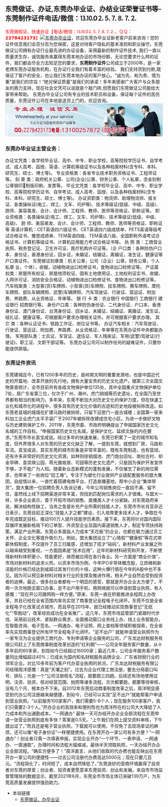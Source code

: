 ## 东莞做证、办证,东莞办毕业证、办结业证荣誉证书等-东莞制作证件电话/微信：⒔⒑0⒉⒌⒎⒏⒎⒉
<font color=red>东莞做假证、快速办证【电话/微信：⒔⒑0⒉⒌⒎⒏⒎⒉，ＱＱ：𝟮𝟮𝟳𝟴𝟰𝟮𝟯𝟭𝟳𝟯】</font>[![东莞办毕业证](https://wpa.qq.com/pa?p=2:2278423173:41)](https://wpa.qq.com/msgrd?v=3&amp;uin=2278423173&amp;site=qq&amp;menu=yes)，欢迎东莞办毕业证新老客户前来咨询！您的证件信息我们会百分百为您保密，这是对待客户隐私的基本准则和职业操守。东莞做证公司拥有办证行业最先进的办证设备，采用最新的制作证件技术, 我们一直以质量求生存，诚信服务来赢得东莞本地办证的市场份额，无论您要求什么样的证件，我们都会尽全力去知足您的要求，**东莞制作证件**公司成立于2000年，是一家老牌东莞办证服务机构，在办证行业我们有着丰富的经验。 我们支持货到付款,既保证了客户的安全，也让我们东莞本地办证的客户放心。“诚为先、和为贵、情为重”是我们的宗旨！“绝对保证质量”是我们的承诺！多年来感谢广大客户与众多朋友的鼎力支持，现在社会文凭可以说就是个敲门砖,但愿我们东莞做证公司能给大家带来帮助。 东莞办毕业证公司有专业的技术职员和设备，保证每个证件的高仿质量，东莞证件公司在本地是送货上门的，欢迎咨询。
![东莞办毕业证,东莞做证,东莞做假证,东莞证件服务](./13101.jpg)

### 东莞办毕业证主营业务：
办证文凭类：各学校毕业证、高中、中专、职业学校、高等院校学历证书、自学考试、成人高考、函授、英语、计算机等级证书以及各种档案材料(含专科、本科、研究生、硕士、博士等)。 
专业资格类：各省专业技术职务资格证书、工程师证等。 
刻 章 类：政府机关公章、公司(企业)公章、财务公章、个人私章，烫金刻制公章钢印制版印刷、发票等。 
毕业文凭类：各学校毕业证、高中、中专、职业学校、高等院校学历证书、自学考试、成人高考、函授、以及各种档案材料(含专科、本科、研究生、硕士、博士等)。 
办证资职类：物流师、助理物流师、报关证、各类操纵证(电工、焊工、叉车、司炉等)、技术等级证(低级、中级、高级)、厨师、美容美发、会计、会计师、工程师、教师、医师等资格证、职称证等。 
职业资格类：各类操纵证(电工、焊工、叉车、司炉等)、技术等级证(低级、中级、高级)、 厨 师、美容美发、会计、会计师、工程师、教师、医师等资格证、职称证等
英语计算机：CET英语四六级证书、CET英语四六级成绩单、PETS英语等级考试合格证书、雅思成绩单、TEM英语四级、TEM英语八级、全国职称外语考试合格证书、计算机等级证书、计算机应用能力考试合格证书等。 
执 照 类：工商营业执照、税务登记证、卫生许可证、医疗机构许可证等。（企
户口类：各种防伪户口本，身份证，香港身份证，回乡证，未婚证，结婚证，离婚证，准生证，健康证等户口类证件。 
东莞做证刻章类：机关公章，公司（企业）公章，财务公章，个人私章
业，个体），收据，动植物进出口检修证书，食物进出口检修证等。 
产证属权类：房屋所有权证、房屋他项权证、国有土地使用证、土地权利证实书、收据、入网许可证、消防安全合格证、动植物进出口检修证书、食物进出口检修证等。 
汽车档案类：大型客(货)车牌照、小型客(货)车牌照、挂车牌照、赛车牌照、摩托车牌照、部队车辆牌照、武警(车辆牌照、汽车驾驶证、行驶证、营运证、附加费、养路费、从业资格证、年审等。 
银 行 卡 类：农业银行 中国银行 工商银行 建设银行 招商银行等。 
身份户口类：各种防伪身份证、二代身份证、户口本、香港身份证、澳门身份证、台湾身份证、回乡证、未婚证、结婚证、离婚证、准生证、结扎证、健康证等。可根据客户要求办理相关证件。并可根据客户要求办理。 
其 它 类：各种认证证书、铁路工作证、岗位证书等。 
办证汽车相关：汽车驾驶证、行驶证、营运证、附加费、养路费、从业资格证、年审等在东莞办证件中央都能办理。 
军用部队类：士兵证、军官证、退伍证、军人残疾证、军用(武警)驾驶证(行驶证)、职工证、文职干部证等。
东莞办证公司可以制作任何的疑难证件，只要你能提供原版。 

### 东莞证件资讯
东莞建城迄今，已有1200多年的历史，是岭南文明的重要发源地，也是中国近代史的开篇地、改革开放的先行地，拥有大量宝贵的历史文化遗产。据第三次全国文物普查统计，全市目前共有各级文物保护单位135处，其中全国重点文物保护单位7处，居广东省第三位，仅次于广州、潮州，虎门销烟等历史遗址，在全国乃至世界都有相当的影响力。多年来，东莞不断加大对历史文化的保护力度，但在快速工业化和城市化的进程中，很多具有历史文化价值的古迹和历史地段被拆除改造。如东莞老县城的城墙在扩建马路时被拆除，只留下迎恩门一座古城楼；全国第一家来料加工企业虎门太平手袋厂于2007年被拆除改建成住宅小区。为进一步做好文物与历史建筑保护工作，2011年，东莞市委、市政府明确提出了申报国家历史文化名城的工作目标。“申报国家历史文化名城，是保护文化、延续文脉的内在要求。”东莞市市长袁宝成说。经过多年的快速发展，东莞已积累了一定的城市知名度，但外界很多人对东莞的历史文化缺乏了解，一提到东莞，就想到厂房、马路和车流。袁宝成说，其实东莞的城市形象是非常丰富的，既有东莞制造，也有篮球，还有许多非常好的历史文化资源，如林则徐销烟池、虎门炮台旧址、南社古村、却金亭碑、袁崇焕公园、蒋光鼐故居、可园等历史文化遗产，只是因为保护开发宣传不够，才不能广为人知。随着新业态新模式的蓬勃发展，不仅催生了新的岗位需求，也带来了一些岗位“招工难”。专注于为塑化行业提供产业链配套服务的盟大集团，自疫情以来，一直忙着搭建电商平台、打造直播基地，帮中小企业“集体带货”。盟大集团一位招聘负责人告诉记者，今年公司销售岗位一直招不满、留不住，虽然线上线下招聘渠道非常丰富，但找到匹配岗位需求的人才很难。与盟大一样，许多企业表示，善于开拓市场的销售、直播类人才十分紧缺。对东莞政府来说，解决结构性缺工，当务之急是补充产业所需的技能人才。东莞市市长肖亚非近日表示，东莞目前正深化“技能人才之都”建设，引入培育更多技术人才，争取在今年完成既定目标，推动100万人提升技能学历素质。接下来，东莞将针对国内国际双循环发展新格局下的订单型、外资型企业及国内渠道销售人才，制定专项扶持政策，满足产业所需。东莞众多面临人力成本“天花板”的企业，也都在极力通过员工关怀、企业文化等提升吸引力。例如，盟大集团设立了“心情假”“健康假”等花式带薪休假制度，不仅提升了员工归属感，还增加了揽才“砝码”。新材料产业发展之所以越来越受到重视，一方面因素是“技术应用”，近年的新材料研究和开发，不断使得新材料体积更小、性能更好，继而被应用在各行各业。另一方面是“商业价值”，市场对新材料的追求火热，以资本市场为例，今年IPO半导体概念股，立昂微和新洁能的价格已经达到或超过其发行价的十倍，这种火爆行情在今年的A股中也不多见。因为可以预见新材料对相关行业的支撑及推进作用，相关产业自然会受到投资者的追捧。最近，很多创业者都有一个明显的感受，那就是开办企业太方便了，不用一次次地跑去窗口办事，足不出户用手机、用网络就可以申请到营业执照，有人感慨：“现在开公司跟网购一样方便。”原来，东莞一直在积极推进全程网上办改革，并且已经在全省范围内率先实现了商事登记全程电子化闭环。东莞不仅是全省全程电子化改革试点城市，而且早在2015年，就已经推动实现商事登记“无纸化”“零跑动”，改革经验成功在全省推广。这几年，东莞市场监管部门紧跟时代步伐、采用前沿技术、紧贴群众需求，全面推动窗口业务线上办、线上业务智能办，在智能咨询、电子签名、一网通办、电子证照、网上查档等领域积极探索，在全省率先实现商事登记所有环节全程电子化闭环。“足不出户” 就能申请营业执照作为一家专注为企业提供工商代办、专利申请等企业服务的公司，广东龙达财税服务有限公司赶上了东莞商事制度改革创造的“红利期”——公司全年服务客户数量，从十多年前的60多家，到现如今已经超过16000家；最近几年，公司全年服务客户数量同比增幅超过40%；已成长为国内知名财税服务品牌企业、广东省财税行业的领军企业。对比10多年前为客户代办营业执照的状况，广东龙达财税服务有限公司经理周洋感慨：真是“天壤之别”。过去为企业代理工商注册，要去分局窗口叫号、排队；光是一个“公司注册核名”流程，就要跑三四趟。后续还有场地使用证明、注资、验资、核对经营范围、拍照等诸多流程，次次都要跑，都要等待审核，没有几个月，根本办不下来。自2012年东莞启动商事制度改革之后，周洋明显感受到代办公司注册越来越便捷，到如今，已经可以实现“足不出户”就能帮客户申请到营业执照。“以前服务100家客户，我们需要5-6个人；现在服务100家客户，我们只需要2-3个人。”开办企业的高效率和便利性也为周洋所在的公司大大降低了人力成本和外出通勤成本。“一网通办” 最快一天可办结开办企业全部流程在东莞申请一张营业执照到底有多快？答案是0.5天。“上午我们在网上提交资料审核，下午就出证了。”而且还是电子营业执照，下载就可以使用，不仅免了去现场拿证的麻烦，还可以像“电子身份证”一样便捷使用。在东莞开办一家公司有多方便？“一网通办”！创业者只需一次填表申报，实现企业开办“一个环节、一表申请、一网通办、一窗通取”，办理时间和流程大幅缩减，最快半天领取执照，一天办结开办企业全部流程。“确实方便多了！”周洋直言，从他们收取的代办费也能反映出在东莞开办一家公司的便捷性——过去公司注册代办费高达5000元；现在只要几百元。“流程简化了，时间短了，成本自然降低了。”东莞良好的营商环境赢得了投资者对东莞的厚爱；创业者、投资者更愿意来东莞投资、创业和发展。来自市市场监督管理局的数据显示，截至2021年6月，东莞全市市场主体已突破139万户，为东莞高质量发展提供强劲助力。

* 本站链接
  * [东莞做证、办毕业证](http://emibell.github.io)
